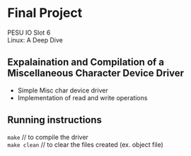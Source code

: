 # Final Project
PESU IO Slot 6  
Linux: A Deep Dive   

## Expalaination and Compilation of a Miscellaneous Character Device Driver  
- Simple Misc char device driver
- Implementation of read and write operations

## Running instructions  
```make```         // to compile the driver  
```make clean```   // to clear the files created (ex. object file)
 

